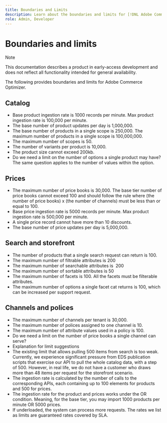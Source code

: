 ```yaml
---
title: Boundaries and Limits
description: Learn about the boundaries and limits for [!DNL Adobe Commerce Optimizer] to ensure it meets the needs of your business.
role: Admin, Developer
---
```

# Boundaries and limits

>[!NOTE]
>
>This documentation describes a product in early-access development and does not reflect all functionality intended for general availability.

The following provides boundaries and limits for Adobe Commerce Optimizer.

## Catalog

- Base product ingestion rate is 1000 records per minute. Max product ingestion rate is 100,000 per minute.
- The base number of product updates per day is 1,000,000.
- The base number of products in a single scope is 250,000. The maximum number of products in a single scope is 100,000,000.
- The maximum number of scopes is 50.
- The number of variants per product is 10,000.
- The product size cannot exceed 200kb.
- Do we need a limit on the number of options a single product may have? The same question applies to the number of values within the option.

## Prices

- The maximum number of price books is 30,000. The base tier number of price books cannot exceed 100 and should follow the rule where (the number of price books) x (the number of channels) must be less than or equal to 100.
- Base price ingestion rate is 5000 records per minute. Max product ingestion rate is 500,000 per minute.
- A single price record cannot have more than 10 discounts.
- The base number of price updates per day is 5,000,000.

## Search and storefront

- The number of products that a single search request can return is 100.
- The maximum number of filtrable attributes is 200
- The maximum number of searchable attributes is  200
- The maximum number of sortable attributes is 50
- The maximum number of facets is 100. All the facets must be filterable attributes.
- The maximum number of options a single facet cat returns is 100, which can be increased per support request.

## Channels and polices

- The maximum number of channels per tenant is 30,000.
- The maximum number of polices assigned to one channel is 10.
- The maximum number of attribute values used in a policy is 100. 
- Do we need a limit on the number of price books a single channel can serve? 
- Explanation for limit suggestions
- The existing limit that allows pulling 500 items from search is too weak. Currently, we experience significant pressure from EDS publication scripts that exercise our API to pull the whole catalog data, with a step of 500. However, in real life, we do not have a customer who draws more than 48 items per request for the storefront scenario.
- The ingestion rate is calculated by the number of calls to the corresponding APIs, each containing up to 100 elements for products and 500 for prices.
- The ingestion rate for the product and prices works under the OR condition. Meaning, for the base tier, you may import 1000 products per minute OR 5000 prices.
- If underloaded, the system can process more requests. The rates we list as limits are guaranteed rates covered by SLA.
